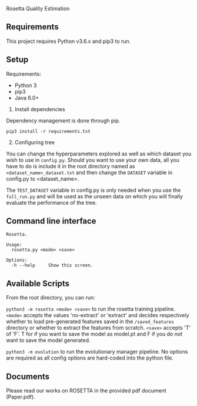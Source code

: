Rosetta Quality Estimation

## Requirements

This project requires Python v3.6.x and pip3 to run.

## Setup

Requirements:
- Python 3
- pip3
- Java 6.0+

1. Install dependencies

Dependency management is done through pip.

`pip3 install -r requirements.txt`

2. Configuring tree

You can change the hyperparameters explored as well as which dataset you wish to use in `config.py`. Should you want to use your own data, all you have to do is include it in the root directory named as `<dataset_name>_dataset.txt` and then change the `DATASET` variable in config.py to <dataset_name>.

The `TEST_DATASET` variable in config.py is only needed when you use the `full_run.py` and will be used as the unseen data on which you will finally evaluate the performance of the tree.

## Command line interface

```
Rosetta.

Usage:
  rosetta.py <mode> <save>

Options:
  -h --help     Show this screen.
```

## Available Scripts
From the root directory, you can run:

`python3 -m rosetta <mode> <save>` to run the rosetta training pipeline.
`<mode>` accepts the values 'no-extract' or 'extract' and decides respectively whether to load pre-generated features saved in the `/saved_features` directory or whether to extract the features from scratch.
`<save>` accepts 'T' of 'F'. T for if you want to save the model as model.pt and F if you do not want to save the model generated.

`python3 -m evolution` to run the evolutionary manager pipeline. No options are required as all config options are hard-coded into the python file.

## Documents
Please read our works on ROSETTA in the provided pdf document (Paper.pdf).


